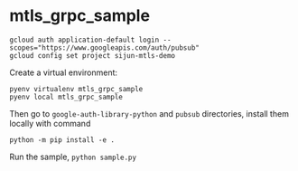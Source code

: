 # mtls_grpc_sample

```
gcloud auth application-default login --scopes="https://www.googleapis.com/auth/pubsub"
gcloud config set project sijun-mtls-demo
```

Create a virtual environment:
```
pyenv virtualenv mtls_grpc_sample
pyenv local mtls_grpc_sample
```

Then go to `google-auth-library-python` and `pubsub` directories, install them
locally with command
```
python -m pip install -e .
```

Run the sample, `python sample.py`

